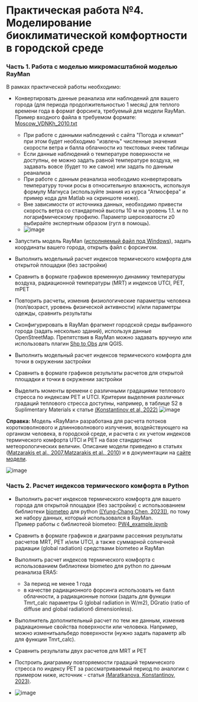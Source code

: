 # Практическая работа №4. Моделирование биоклиматической комфортности в городской среде

### Часть 1. Работа с моделью микромасштабной моделью RayMan
В рамках практической работы необходимо:
* Конвертировать данные реанализа или наблюдений для вашего города (для периода продолжительностью 1 месяц) для теплого времени года в формат форсинга, требуемый для модели RayMan. Пример входного файла в требуемом формате: [Moscow_VDNKh_2010.txt](https://github.com/mvarentsov/Urban-climate-modelling4HSE/blob/main/Practice/PW4_data/Moscow_VDNKh_2010.txt )
    - При работе с данными наблюдений с сайта "Погода и климат" при этом будет необходимо "извлечь" численные значения скорости ветра и балла облачности из текстовых ячеек таблицы
    - Если данные наблюдений о температуре поверхности не доступны, ее можно задать равной температуре воздуха, не задавать вовсе (будет то же самое) или задать по данным реанализа
    - При работе с данным реанализа необходимо конвертировать температуру точки росы в относительную влажность, используя формулу Магнуса (используйте знания из курса "Атмосфера" и пример кода для Matlab на скриншоте ниже).
    - Вне зависимости от источника данных, необходимо привести скорость ветра со стандартной высоты 10 м на уровень 1.1. м по логарифмическому профилю. Параметр шероховатости z0 выбирайте экспертным образом (гугл в помощь).
    - ![image](https://github.com/mvarentsov/Urban-climate-modelling4HSE/assets/67764064/9fc89170-ca4a-4829-9cb2-fca5aa972a6e)

* Запустить модель RayMan ([исполняемый файл под Windows](https://github.com/mvarentsov/Urban-climate-modelling4HSE/blob/main/Practice/Soft/RayManPro.zip)), задать координаты вашего города, открыть файл с форсингом. 
* Выполнить модельный расчет индексов термического комфорта для открытой площадки (без застройки)
* Сравнить в формате графиков временную динамику температуры воздуха, радиационной температуры (MRT) и индексов UTCI, PET, mPET
* Повторить расчеты, изменив физиологические параметры человека (пол/возраст, уровень физической активности) и/или параметры одежды, сравнить результаты
* Сконфигурировать в RayMan фрагмент городской среды выбранного города (задать несколько зданий), используя данные OpenStreetMap. Препятствия в RayMan можно задавать вручную или использовать плагин [Shp to Obs](https://www.urbanclimate.net/rayman/ShpToObs.html) для QGIS.
* Выполнить модельный расчет индексов термического комфорта для точки в окружении застройки
* Сравнить в формате графиков результаты расчетов для открытой площадки и точки в окружении застройки
* Выделить моменты времени с различными градациями теплового стресса по индексам PET и UTCI. Критерии выделения различных градаций теплового стресса доступны, например, в таблице S2 в Suplimentary Materials к статье [(Konstantinov et al, 2022)](https://iopscience.iop.org/article/10.1088/1748-9326/ac7fa9)
![image](https://github.com/mvarentsov/Urban-climate-modelling4HSE/assets/67764064/38bd1359-a449-47ab-8c52-319bd46e45db)

**Справка:** Модель «RayMan» разработана для расчета потоков коротковолнового и длинноволнового излучения, воздействующего на организм человека, в городской среде, и расчета c их учетом индексов термического комфорта UTCI и PET на базе стандартных метеорологических величин. Описание модели приведено в статьях ([Matzarakis et al., 2007](https://link.springer.com/article/10.1007/s00484-006-0061-8),[Matzarakis et al., 2010](https://link.springer.com/article/10.1007/s00484-009-0261-0)) и в документации на [сайте модели](https://www.urbanclimate.net/rayman/).

![image](https://github.com/mvarentsov/Urban-climate-modelling4HSE/assets/67764064/8d37d99d-4af3-4e34-b6d5-50aa651d667a)


### Часть 2. Раcчет индексов термического комфорта в Python

* Выполнить расчет индексов термического комфорта для вашего города для открытой площадки (без застройки) с использованием библиотеки [biometeo](https://pypi.org/project/biometeo/0.2.1/)  для python [([Yung‑Chang Chen, 2023])](https://www.nature.com/articles/s41598-023-47388-y), по тому же набору данных, который использовался в RayMan.
  </br>Пример работы с библиотеой biometeo: [PW4_example.ipynb](https://github.com/mvarentsov/Urban-climate-modelling4HSE/blob/main/Practice/PW4_example.ipynb)
* Сравнить в формате графиков и диаграмм рассеяния результаты расчетов MRT, PET и/или UTCI, а также суммарной солнечной радиации (global radiation) средствами biometeo и RayMan 
* Выполнить расчет индексов термического комфорта с использованием библиотеки biometeo  для python по данным реанализа ERA5:
    - За период не менее 1 года
    - в качестве радиационного форсинга использовать не балл облачности, а радиационные потоки (задать для функции Tmrt_calc параметры G (global radiation in W/m2), DGratio (ratio of diffuse and global radiationб dimensionless). 
* Выполнитель дополнительный расчет по тем же данным, изменив радиационные свойства поверхности или человека. Например, можно изменитьальбедо поверхности (нужно задать параметр alb для функции Tmrt_calc).
* Сравнить результаты двух расчетов для MRT и PET
* Построить диаграмму повторяемости градаций термического стресса  по индексу PET за рассматриваемый период по аналогии с примером ниже, источник - статья [(Maratkanova, Konstantinov, 2023)](https://aseestant.ceon.rs/index.php/geopan/article/view/47297/24343).

* ![image](https://github.com/mvarentsov/Urban-climate-modelling4HSE/assets/67764064/0fbeaf46-b704-4725-87f1-0d829f114556)
